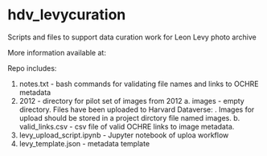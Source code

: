 # hdv_levycuration
Scripts and files to support data curation work for Leon Levy photo archive

More information available at: 

Repo includes: 
1. notes.txt - bash commands for validating file names and links to OCHRE metadata 
2. 2012 - directory for pilot set of images from 2012
    a. images - empty directory. Files have been uploaded to Harvard Dataverse: . Images for upload should be stored in a project dirctory file named images. 
    b. valid_links.csv - csv file of valid OCHRE links to image metadata. 
3. levy_upload_script.ipynb - Jupyter notebook of uploa workflow
4. levy_template.json - metadata template
